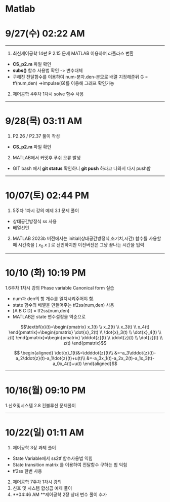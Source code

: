 # Matlab

# 9/27(수) 02:22 AM 
--- 
1. 최신제어공학 14판 P 2.15 문제 MATLAB 이용하여 라플라스 변환  
* **CS_p2.m** 파일 확인
* **subs()** 함수 사용법 확인 -> 변수대체
* 구해진 전달함수를 이용하여 num-분자.den-분모로 배열 지정해준뒤 G = tf(num,den) ->impulse(G)를 이용해
  그래프 확인가능
2. 제어공학 4주차 1차시 solve 함수 사용
---  
# 9/28(목) 03:11 AM
1. P2.26 / P2.37 풀이 작성
* **CS_p2.m** 파일 확인
2. MATLAB에서 커밋후 푸쉬 오류 발생
* GIT bash 에서 **git status** 확인하니 **git push** 하라고 나와서 다시 push함 
---  
# 10/07(토) 02:44 PM
1. 5주차 1차시 강의 예제 3.1 문제 풀이
* 상태공간방정식 ss 사용
* 배열선언
2. MATLAB 2023b 버전에서는 initial(상태공간방정식,초기치,시간) 함수를 사용할때 시간축을 [ $x_0$ $x$ ] 로 선언하지만 이전버전은 그냥 끝나는 시간을 입력
---  
# 10/10 (화) 10:19 PM
1.6주차 1차시 강의 Phase variable Canonical form 실습
* num과 den의 항 개수를 일치시켜주어야 함.
* state 함수의 배열을 만들어주는 tf2ss(num,den) 사용
* [A B C D] = tf2ss(num,den)
* MATLAB은 state 변수설정을 역순으로

$$\textbf{x}(t)=\begin{pmatrix}
x_1(t) \\
x_2(t) \\
x_3(t) \\
x_4(t) 
\end{pmatrix}=\begin{pmatrix}
\dot{x}_2(t) \\
\dot{x}_3(t) \\
\dot{x}_4(t) \\
z(t) 
\end{pmatrix}=\begin{pmatrix}
\dddot{z}(t) \\
\ddot{z}(t) \\
\dot{z}(t) \\
z(t) 
\end{pmatrix}$$

$$
\begin{aligned}
\dot{x}_1(t)&=\ddddot{z}(t)\\
&=-a_3\dddot{z}(t)-a_2\ddot{z}(t)-a_1\dot{z}(t)+u(t)\\
&=-a_3x_1(t)-a_2x_2(t)-a_1x_3(t)-a_0x_4(t)+u(t)
\end{aligned}$$

---
# 10/16(월) 09:10 PM
1.신호및시스템 2.8 컨볼루션 문제풀이

---
# 10/22(일) 01:11 AM 
1. 제어공학 3장 과제 풀이
* State Variable에서 ss2tf 함수사용법 익힘
* State transition matrix 를 이용하여 전달함수 구하는 법 익힘
* tf2ss 한번 사용
2. 제어공학 7주차 1차시 강의
3. 신호 및 시스템 합성곱 예제 풀이
4. **04:46 AM **제어공학 2장 상태 변수 풀이 추가
